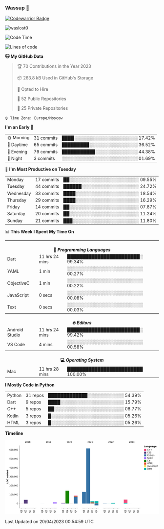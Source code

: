 ### Wassup 👋

[![Codewarrior Badge](https://www.codewars.com/users/waslost/badges/small)](https://www.codewars.com/users/waslost)

<p align="left"> <img src="https://komarev.com/ghpvc/?username=waslost0" alt="waslost0" /></p>

<!--START_SECTION:waka-->
![Code Time](http://img.shields.io/badge/Code%20Time-2%2C446%20hrs%2010%20mins-blue)

![Lines of code](https://img.shields.io/badge/From%20Hello%20World%20I%27ve%20Written-1%20Million%20lines%20of%20code-blue)

**🐱 My GitHub Data** 

> 🏆 70 Contributions in the Year 2023
 > 
> 📦 263.8 kB Used in GitHub's Storage 
 > 
> 💼 Opted to Hire
 > 
> 📜 52 Public Repositories 
 > 
> 🔑 25 Private Repositories  
 > 
`⌚︎ Time Zone: Europe/Moscow`

**I'm an Early 🐤** 

<table>
 <tr><td>🌞 Morning</td><td>31 commits</td><td>████░░░░░░░░░░░░░░░░░░░░░ 17.42%</td></tr>
 <tr><td>🌆 Daytime</td><td>65 commits</td><td>█████████░░░░░░░░░░░░░░░░ 36.52%</td></tr>
 <tr><td>🌃 Evening</td><td>79 commits</td><td>███████████░░░░░░░░░░░░░░ 44.38%</td></tr>
 <tr><td>🌙 Night</td><td>3 commits</td><td>░░░░░░░░░░░░░░░░░░░░░░░░░ 01.69%</td></tr>
</table>

📅 **I'm Most Productive on Tuesday** 

<table>
 <tr><td>Monday</td><td>17 commits</td><td>██░░░░░░░░░░░░░░░░░░░░░░░ 09.55%</td></tr>
 <tr><td>Tuesday</td><td>44 commits</td><td>██████░░░░░░░░░░░░░░░░░░░ 24.72%</td></tr>
 <tr><td>Wednesday</td><td>33 commits</td><td>████░░░░░░░░░░░░░░░░░░░░░ 18.54%</td></tr>
 <tr><td>Thursday</td><td>29 commits</td><td>████░░░░░░░░░░░░░░░░░░░░░ 16.29%</td></tr>
 <tr><td>Friday</td><td>14 commits</td><td>██░░░░░░░░░░░░░░░░░░░░░░░ 07.87%</td></tr>
 <tr><td>Saturday</td><td>20 commits</td><td>██░░░░░░░░░░░░░░░░░░░░░░░ 11.24%</td></tr>
 <tr><td>Sunday</td><td>21 commits</td><td>███░░░░░░░░░░░░░░░░░░░░░░ 11.80%</td></tr>
</table>

📊 **This Week I Spent My Time On** 

<table>
<tr><th colspan="3"><br>💬 <i>Programming Languages</i></th></tr> 
 <tr><td>Dart</td><td>11 hrs 24 mins</td><td>████████████████████████░ 99.34%</td></tr>
 <tr><td>YAML</td><td>1 min</td><td>░░░░░░░░░░░░░░░░░░░░░░░░░ 00.27%</td></tr>
 <tr><td>ObjectiveC</td><td>1 min</td><td>░░░░░░░░░░░░░░░░░░░░░░░░░ 00.22%</td></tr>
 <tr><td>JavaScript</td><td>0 secs</td><td>░░░░░░░░░░░░░░░░░░░░░░░░░ 00.08%</td></tr>
 <tr><td>Text</td><td>0 secs</td><td>░░░░░░░░░░░░░░░░░░░░░░░░░ 00.03%</td></tr>

<tr><th colspan="3"><br>🔥 <i>Editors</i></th></tr> 
 <tr><td>Android Studio</td><td>11 hrs 24 mins</td><td>████████████████████████░ 99.42%</td></tr>
 <tr><td>VS Code</td><td>4 mins</td><td>░░░░░░░░░░░░░░░░░░░░░░░░░ 00.58%</td></tr>

<tr><th colspan="3"><br>💻 <i>Operating System</i></th></tr> 
 <tr><td>Mac</td><td>11 hrs 28 mins</td><td>█████████████████████████ 100.00%</td></tr>
</table>

**I Mostly Code in Python** 

<table>
 <tr><td>Python</td><td>31 repos</td><td>█████████████░░░░░░░░░░░░ 54.39%</td></tr>
 <tr><td>Dart</td><td>9 repos</td><td>████░░░░░░░░░░░░░░░░░░░░░ 15.79%</td></tr>
 <tr><td>C++</td><td>5 repos</td><td>██░░░░░░░░░░░░░░░░░░░░░░░ 08.77%</td></tr>
 <tr><td>Kotlin</td><td>3 repos</td><td>█░░░░░░░░░░░░░░░░░░░░░░░░ 05.26%</td></tr>
 <tr><td>HTML</td><td>3 repos</td><td>█░░░░░░░░░░░░░░░░░░░░░░░░ 05.26%</td></tr>
</table>


**Timeline**

![Chart not found](https://raw.githubusercontent.com/waslost0/waslost0/master/charts/bar_graph.png) 


 Last Updated on 20/04/2023 00:54:59 UTC
<!--END_SECTION:waka-->

